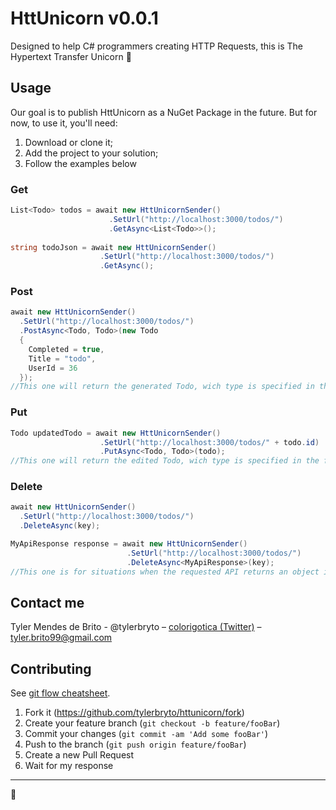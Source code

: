 # HttUnicorn v0.0.1

Designed to help C# programmers creating HTTP Requests, this is The Hypertext Transfer Unicorn :unicorn:

## Usage

Our goal is to publish HttUnicorn as a NuGet Package in the future. But for now, to use it, you'll need:

1. Download or clone it;
2. Add the project to your solution;
3. Follow the examples below

### Get

```csharp
List<Todo> todos = await new HttUnicornSender()
                      .SetUrl("http://localhost:3000/todos/")
                      .GetAsync<List<Todo>>();
                      
string todoJson = await new HttUnicornSender()
                    .SetUrl("http://localhost:3000/todos/")
                    .GetAsync();
```

### Post

```csharp
await new HttUnicornSender()
  .SetUrl("http://localhost:3000/todos/")
  .PostAsync<Todo, Todo>(new Todo
  {
    Completed = true,
    Title = "todo",
    UserId = 36
  });
//This one will return the generated Todo, wich type is specified in the first type parameter.

```


### Put

```csharp
Todo updatedTodo = await new HttUnicornSender()
                    .SetUrl("http://localhost:3000/todos/" + todo.id)
                    .PutAsync<Todo, Todo>(todo);
//This one will return the edited Todo, wich type is specified in the first type parameter.

```


### Delete

```csharp
await new HttUnicornSender()
  .SetUrl("http://localhost:3000/todos/")
  .DeleteAsync(key);

MyApiResponse response = await new HttUnicornSender()
                          .SetUrl("http://localhost:3000/todos/")
                          .DeleteAsync<MyApiResponse>(key);
//This one is for situations when the requested API returns an object in the body of the response.

```


## Contact me

Tyler Mendes de Brito - @tylerbryto – [colorigotica (Twitter)](https://twitter.com/colorigotica) – tyler.brito99@gmail.com

## Contributing

See [git flow cheatsheet](https://danielkummer.github.io/git-flow-cheatsheet/).

1. Fork it (<https://github.com/tylerbryto/httunicorn/fork>)
2. Create your feature branch (`git checkout -b feature/fooBar`)
3. Commit your changes (`git commit -am 'Add some fooBar'`)
4. Push to the branch (`git push origin feature/fooBar`)
5. Create a new Pull Request
6. Wait for my response

---

🦄
